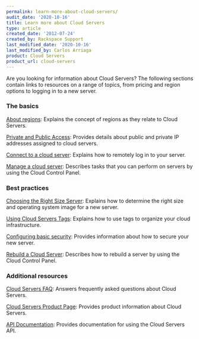 ```yaml
---
permalink: learn-more-about-cloud-servers/
audit_date: '2020-10-16'
title: Learn more about Cloud Servers
type: article
created_date: '2012-07-24'
created_by: Rackspace Support
last_modified_date: '2020-10-16'
last_modified_by: Carlos Arriaga
product: Cloud Servers
product_url: cloud-servers
---
```


Are you looking for information about Cloud Servers? The following sections contain links to resources on a range of topics, from pricing and region options to logging in to a new server.

### The basics

[About regions](/support/how-to/about-regions): Explains the concept of regions as they relate to Cloud Servers.

[Private and Public Access](/support/how-to/private-and-public-access-to-your-cloud-server): Provides details about public and private IP addresses assigned to cloud servers.

[Connect to a cloud server](/support/how-to/connect-to-a-cloud-server): Explains how to remotely log in to your server.

[Manage a cloud server](/support/how-to/manage-a-cloud-server): Describes tasks that you can perform on servers by using the Cloud Control Panel.

### Best practices

[Choosing the Right Size Server](/support/how-to/rackspace-cloud-essentials-choosing-the-right-size-cloud-server): Explains how to determine the right size and operating system image for a new server.

[Using Cloud Servers Tags](/support/how-to/using-cloud-servers-tags): Explains how to use tags to organize your cloud infrastructure.

[Configuring basic security](/support/how-to/configuring-basic-security): Provides information about how to secure your new server.

[Rebuild a Cloud Server](/support/how-to/rebuild-a-cloud-server): Describes how to rebuild a server by using the Cloud Control Panel.

### Additional resources

[Cloud Servers FAQ](/support/how-to/cloud-servers-faq): Answers frequently asked questions about Cloud Servers.

[Cloud Servers Product Page](https://www.rackspace.com/cloud/servers): Provides product information about Cloud Servers.

[API Documentation](https://docs.rackspace.com/docs/): Provides documentation for using the Cloud Servers API.
